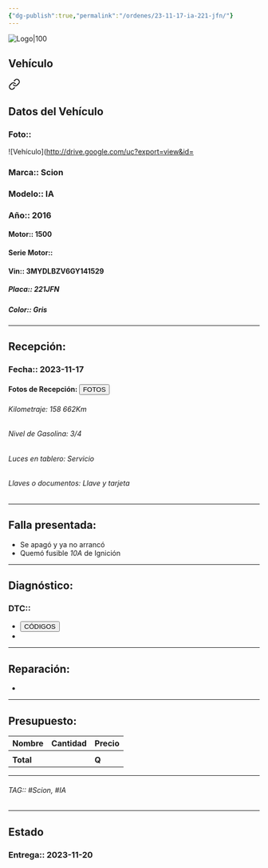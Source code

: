 ```yaml
---
{"dg-publish":true,"permalink":"/ordenes/23-11-17-ia-221-jfn/"}
---
```


![Logo|100](http://drive.google.com/uc?export=view&id=137fl3TIZ0-PU8b-Pt0bsjclwHub_u78G)

## Vehículo

<div class="transclusion internal-embed is-loaded"><a class="markdown-embed-link" href="/vehiculos/scion/ia-221-jfn/#datos-del-vehiculo" aria-label="Open link"><svg xmlns="http://www.w3.org/2000/svg" width="24" height="24" viewBox="0 0 24 24" fill="none" stroke="currentColor" stroke-width="2" stroke-linecap="round" stroke-linejoin="round" class="svg-icon lucide-link"><path d="M10 13a5 5 0 0 0 7.54.54l3-3a5 5 0 0 0-7.07-7.07l-1.72 1.71"></path><path d="M14 11a5 5 0 0 0-7.54-.54l-3 3a5 5 0 0 0 7.07 7.07l1.71-1.71"></path></svg></a><div class="markdown-embed">



## Datos del Vehículo 
### Foto:: 
![Vehículo](http://drive.google.com/uc?export=view&id=

### Marca:: Scion
### Modelo:: IA
### Año:: 2016
#### Motor:: 1500
#### Serie Motor:: 
#### Vin:: 3MYDLBZV6GY141529
##### Placa:: 221JFN
##### Color:: Gris
---


</div></div>


## Recepción:
### Fecha:: 2023-11-17
#### Fotos de Recepción: <a href="http"><button class="btn success">FOTOS</button></a>

###### Kilometraje: 158 662Km
###### Nivel de Gasolina: 3/4
###### Luces en tablero: Servicio 
###### Llaves o documentos: Llave y tarjeta 

---

## Falla presentada:
- Se apagó y ya no arrancó 
- Quemó fusible *10A* de Ignición 


---

## Diagnóstico:
### DTC:: 

- <a href="http"><button class="btn success">CÓDIGOS</button></a>
- 

---
## Reparación:
- 

---

## Presupuesto:

| Nombre | Cantidad | Precio |
| ------ | -------- | ------ |
|        |          |        |
| **Total**       |        |    **Q**    |

---

###### TAG:: #Scion, #IA

---

## Estado

### Entrega:: 2023-11-20